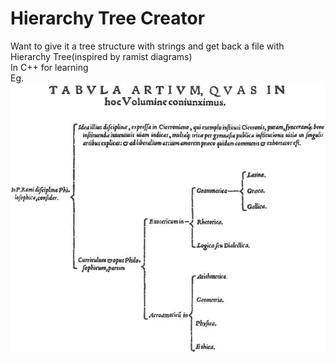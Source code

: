 # Hierarchy Tree Creator
  Want to give it a tree structure with strings and get back a file with Hierarchy Tree(inspired by ramist diagrams)  
  In C++ for learning   
  Eg. ![ramist diagram](tree.png)
